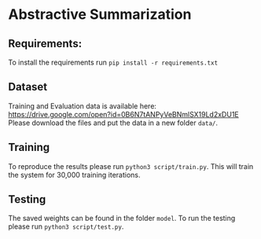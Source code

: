 # Abstractive Summarization

## Requirements:

To install the requirements run `pip install -r requirements.txt`

## Dataset

Training and Evaluation data is available here: https://drive.google.com/open?id=0B6N7tANPyVeBNmlSX19Ld2xDU1E
Please download the files and put the data in a new folder `data/`.

## Training

To reproduce the results please run `python3 script/train.py`. This will train the system for 30,000 training iterations.

## Testing
The saved weights can be found in the folder `model`.
To run the testing please run `python3 script/test.py`. 

